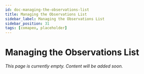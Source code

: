 ```yaml
---
id: doc-managing-the-observations-list
title: Managing the Observations List
sidebar_label: Managing the Observations List
sidebar_position: 31
tags: [comapeo, placeholder]
---
```


# Managing the Observations List

*This page is currently empty. Content will be added soon.*
